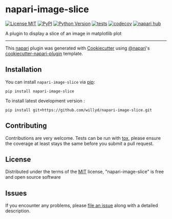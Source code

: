 # napari-image-slice

[![License MIT](https://img.shields.io/pypi/l/napari-image-slice.svg?color=green)](https://github.com/willyd/napari-image-slice/raw/main/LICENSE)
[![PyPI](https://img.shields.io/pypi/v/napari-image-slice.svg?color=green)](https://pypi.org/project/napari-image-slice)
[![Python Version](https://img.shields.io/pypi/pyversions/napari-image-slice.svg?color=green)](https://python.org)
[![tests](https://github.com/willyd/napari-image-slice/workflows/tests/badge.svg)](https://github.com/willyd/napari-image-slice/actions)
[![codecov](https://codecov.io/gh/willyd/napari-image-slice/branch/main/graph/badge.svg)](https://codecov.io/gh/willyd/napari-image-slice)
[![napari hub](https://img.shields.io/endpoint?url=https://api.napari-hub.org/shields/napari-image-slice)](https://napari-hub.org/plugins/napari-image-slice)

A plugin to display a slice of an image in matplotlib plot

----------------------------------

This [napari] plugin was generated with [Cookiecutter] using [@napari]'s [cookiecutter-napari-plugin] template.

<!--
Don't miss the full getting started guide to set up your new package:
https://github.com/napari/cookiecutter-napari-plugin#getting-started

and review the napari docs for plugin developers:
https://napari.org/stable/plugins/index.html
-->

## Installation

You can install `napari-image-slice` via [pip]:

    pip install napari-image-slice



To install latest development version :

    pip install git+https://github.com/willyd/napari-image-slice.git


## Contributing

Contributions are very welcome. Tests can be run with [tox], please ensure
the coverage at least stays the same before you submit a pull request.

## License

Distributed under the terms of the [MIT] license,
"napari-image-slice" is free and open source software

## Issues

If you encounter any problems, please [file an issue] along with a detailed description.

[napari]: https://github.com/napari/napari
[Cookiecutter]: https://github.com/audreyr/cookiecutter
[@napari]: https://github.com/napari
[MIT]: http://opensource.org/licenses/MIT
[BSD-3]: http://opensource.org/licenses/BSD-3-Clause
[GNU GPL v3.0]: http://www.gnu.org/licenses/gpl-3.0.txt
[GNU LGPL v3.0]: http://www.gnu.org/licenses/lgpl-3.0.txt
[Apache Software License 2.0]: http://www.apache.org/licenses/LICENSE-2.0
[Mozilla Public License 2.0]: https://www.mozilla.org/media/MPL/2.0/index.txt
[cookiecutter-napari-plugin]: https://github.com/napari/cookiecutter-napari-plugin

[file an issue]: https://github.com/willyd/napari-image-slice/issues

[napari]: https://github.com/napari/napari
[tox]: https://tox.readthedocs.io/en/latest/
[pip]: https://pypi.org/project/pip/
[PyPI]: https://pypi.org/
